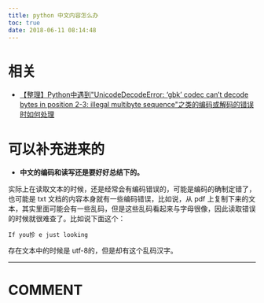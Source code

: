 ```yaml
---
title: python 中文内容怎么办
toc: true
date: 2018-06-11 08:14:48
---
```



# 相关


- [【整理】Python中遇到"UnicodeDecodeError: ‘gbk’ codec can’t decode bytes in position 2-3: illegal multibyte sequence"之类的编码或解码的错误时如何处理](https://www.crifan.com/summary_Python_unicodedecode_error_possible_reasons_and_solutions/)







# 可以补充进来的

* **中文的编码和读写还是要好好总结下的。**


实际上在读取文本的时候，还是经常会有编码错误的，可能是编码的确制定错了，也可能是 txt 文档的内容本身就有一些编码错误，比如说，从 pdf 上复制下来的文本，其实里面可能会有一些乱码，但是这些乱码看起来与字母很像，因此读取错误的时候就很难查了。比如说下面这个：


    If you抮 e just looking


存在文本中的时候是 utf-8的，但是却有这个乱码汉字。





















* * *





# COMMENT
